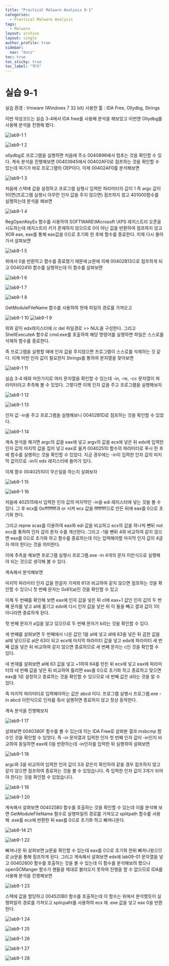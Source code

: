 ```yaml
---
title: "Practical Malware Analysis 9-1"
categories:
  - Practical Malware Analysis
tags:
  - Malware
layout: archive
layout: single
author_profile: true
sidebar:
  nav: "docs"
toc: true
toc_sticky: true
toc_label: "목차"
---
```


# 실습 9-1

실습 환경 : Vmware (Windows 7 32 bit)
사용한 툴 : IDA Free, Ollydbg, Strings

이번 악성코드는 실습 3-4에서 IDA free를 사용해 분석을 해보았고 이번엔 Ollydbg를 사용해 분석을 진행해 봤다.

![lab9-1 1](https://user-images.githubusercontent.com/91646923/135745503-5a849801-79eb-410f-bce2-3071e5f57a61.JPG)

![lab9-1 2](https://user-images.githubusercontent.com/91646923/135745507-101bb313-c97a-48f7-9c37-bba1e95c5a3a.JPG)

ollydbg로 프로그램을 실행하면 처음에 주소 0040896에서 멈추는 것을 확인할 수 있다. 계속 분석을 진행해보면 00403945에서 00402AF0로 점프하는 것을 확인할 수 있는데
여기가 바로 프로그램의 OEP이다. 이제 00402AF0를 분석해보면

![lab9-1 3](https://user-images.githubusercontent.com/91646923/135746174-ee65c1ef-2eb7-4b89-ab98-5df094722915.JPG)

처음에 스택에 값을 설정하고 프로그램 실행시 입력한 파라미터의 값이 1 즉 argc 값이 1이면(프로그램 실행시 아무런 인자 값을 주지 않으면) 점프하지 않고 401000함수를 실행하는데
분석을 해보면

![lab9-1 4](https://user-images.githubusercontent.com/91646923/135746344-0b6e6b1c-98a9-4f47-9526-eb23ad7503b7.JPG)

RegOpenKeyEx 함수를 사용하여 SOFTWARE\Microsoft \XPS 레지스트리 오픈을 시도하는데 레지스트리 키가 존재하지 않으므로 0이 아닌 값을 반환하여 점프하지 않고
XOR eax, eax를 통해 eax값을 0으로 초기화 한 후에 함수를 종료한다. 이제 다시 돌아가서 살펴보면

![lab9-1 5](https://user-images.githubusercontent.com/91646923/135747061-d292d273-70f9-4367-93b2-d10396eb24e4.JPG)

위에서 0을 반환하고 함수를 종료했기 때문에 jz문에 의해 00402B13으로 점프하게 되고 00402410 함수를 실행하는데 이 함수를 살펴보면

![lab9-1 6](https://user-images.githubusercontent.com/91646923/135747227-7b31cbe5-13f4-4faf-9782-b16797667c3a.JPG)

![lab9-1 7](https://user-images.githubusercontent.com/91646923/135747236-9cfa870e-714e-49b3-8e96-61312d694bab.JPG)

![lab9-1 8](https://user-images.githubusercontent.com/91646923/135747242-5ca8c1bf-4eac-47c6-83ee-9f25bc03f3bd.JPG)

GetModuleFileName 함수를 사용하여 현재 파일의 경로를 가져오고

![lab9-1 10](https://user-images.githubusercontent.com/91646923/135747441-030c9805-aae9-460b-ac16-809ec0acfc35.JPG)
![lab9-1 9](https://user-images.githubusercontent.com/91646923/135747447-2478e2e7-cb2d-42d1-afc9-9503bfbb0f6d.JPG)

위와 같이 edx레지스터에 /c del 파일경로 >> NUL을 구성한다. 그리고 ShellExecuteA 함수로 cmd.exe를 호출하여 해당 명령어를 실행하면 파일은 스스로를 삭제하 함수를 종료한다.

즉 프로그램을 실행할 때에 인자 값을 주지않으면 프로그램이 스스로를 삭제하는 것 같다. 이제 어떤 인자 값이 필요한지 Strings를 통하여 문자열을 찾아보면

![lab9-1 11](https://user-images.githubusercontent.com/91646923/135747648-270d7b2b-7210-4a18-9862-e109e2f988ef.JPG)

실습 3-4 때와 마찬가지로 여러 문자열을 확인할 수 있는데 -in, -re, -cc 문자열이 파라미터라고 추측해 볼 수 있었다. 그렇다면 이제 인자 값을 주고 프로그램을 실행해보자

![lab9-1 12](https://user-images.githubusercontent.com/91646923/135747730-54d9e597-cbbc-4b8c-b315-26221bf3bb57.JPG)

![lab9-1 13](https://user-images.githubusercontent.com/91646923/135747794-4cdfeb6c-9df6-4229-b566-712d559dd79c.JPG)

인자 값 -in을 주고 프로그램을 실행해보니 00402B1D로 점프하는 것을 확인할 수 있었다.

![lab9-1 14](https://user-images.githubusercontent.com/91646923/135747920-0ce7e88b-fe6f-490e-b975-b4fba353b141.JPG)

계속 분석을 해가면 argc의 값을 eax에 넣고 argv의 값을 ecx에 넣은 뒤 edx에 입력한 인자 값의 마지막 값을 집어 넣고 eax로 옮겨 00402510 함수의 파라미터로 푸시 한 후에 함수를 실행하는 것을 확인할 수 있었다. 지금 경우에는 -in이 입력한 인자 값의 마지막 값이므로 -in이 edx 레지스터에 들어가 있다.

이제 함수 00402510이 무슨일을 하는지 살펴보자

![lab9-1 15](https://user-images.githubusercontent.com/91646923/135749172-f33290b1-f637-4857-a5e8-133481a4f414.JPG)

![lab9-1 16](https://user-images.githubusercontent.com/91646923/135749173-c98ad43d-edde-4e6c-bb8b-760897422c60.JPG)

처음에 402515에서 입력한 인자 값의 마지막인 -in을 edi 레지스터에 넣는 것을 볼 수 있다. 그 후 ecx를 0xffffffff과 or 시켜 ecx 값을 ffffffff으로 만든 뒤에 eax를 0으로 초기화 한다.

그리고 repne scas를 이용하여 eax와 edi 값을 비교하고 ecx의 값을 하나씩 뺀뒤 not ecx를 통하여 인자 갑의 문자 수를 계산한다. 그리고 -1을 뺀뒤 4와 비교하여 같지 않으면 eax를 0으로 초기화 하고
함수를 종료하는데 이는 입력해야할 마지막 인자 값이 4글자 여야 한다는 것을 의미한다.

이에 추측을 해보면 프로그램 실행시 프로그램.exe -in 4개의 문자 이런식으로 실행해야 되는 것으로 생각해 볼 수 있다.

계속해서 분석해보면

마지막 파라미터 인자 값을 한글자 가져와 61과 비교하여 같지 않으면 점프하는 것을 확인할 수 있으니 첫 번째 문자는 0x61(a)인 것을 확인할 수 있고

이제 두 번째를 확인해 보면 eax에 인자 값을 넣은 뒤 cl에 eax+1 값인 인자 값의 두 번째 문자를 넣고 al에 옮기고 edx에 다시 인자 값을 넣은 뒤 이 둘을 빼고 결과 값이 1이 아니라면 종료하게 된다.

첫 번째 문자가 a임을 알고 있으므로 두 번째 문자가 b라는 것을 확인할 수 있다.

세 번째를 살펴보면 두 번째에서 나온 값인 1을 al에 넣고 dl에 63을 넣은 뒤 곱한 값을 al에 넣으므로 al은 63이 되고 ecx에 마지막 파라미터 값을 넣고 edx에 파라미터 세 번째 값을 넣은 뒤 비교하여 같지 않으면 종료하므로 세 번째 문자는 c인 것을 확인할 수 있다.

네 번재를 살펴보면 al에 63 값을 넣고 +1하여 64를 만든 뒤 ecx에 넣고 eax에 파라미터의 네 번째 값을 넣은 뒤 비교하여 틀리면 eax를 0으로 초기화 하고 종료하고 맞으면 eax를 1로 설정하고 종료하는 것을 확인할 수 있으므로 네 번째 값은 d라는 것을 알 수 있다.

즉 마지막 파라미터로 입력해야하는 값은 abcd 이다. 프로그램 실행시 프로그램.exe -in abcd 이런식으로 인자를 줘서 실행하면 종료하지 않고 정상 동작한다.

계속 분석을 진행해보자

![lab9-1 17](https://user-images.githubusercontent.com/91646923/135750274-52853be7-894c-4171-994a-4ad178a0c161.JPG)

살펴보면 0040380F 함수를 볼 수 있는데 이는 IDA Free로 살펴본 결과 msbcmp 함수인 것을 확인할 수 있엇다. 즉 -in 문자열과 입력한 인자 첫 번째 인자 값이 -in인지 비교하여 동일하면 eax에 0을 반환하는데 -in인자를 입력한 뒤 실행하여 살펴보면

![lab9-1 18](https://user-images.githubusercontent.com/91646923/135750475-dbedbf78-7a60-4ede-967c-50c68ab62238.JPG)

argc와 3을 비교하여 입력한 인자 값이 3과 같은지 확인하여 같을 경우 점프하지 않고 같지 않으면 점프하여 종료하는 것을 볼 수 있었습니다.
즉 입력한 인자 값이 3개가 되어야 한다는 것을 확인할 수 있었습니다.

![lab9-1 19](https://user-images.githubusercontent.com/91646923/135750871-2813d2d9-9347-4e97-a44e-248333c36ea4.JPG)

![lab9-1 20](https://user-images.githubusercontent.com/91646923/135751414-84d63c84-e947-4914-b2c5-00e74e488155.JPG)

계속해서 살펴보면 004025B0 함수를 호출하는 것을 확인할 수 있는데 이를 분석해 보면 GetModuleFileName 함수로 실행파일의 경로를 가져오고 splitpath 함수를 사용해 .exe를 ecx에 반환한 뒤 eax를 0으로 초기화 하고 빠져나온다.

![lab9-14 21](https://user-images.githubusercontent.com/91646923/135751424-2f80141b-2a8e-46fb-bb68-1cf42b06e3b1.JPG)

![lab9-1 22](https://user-images.githubusercontent.com/91646923/135751533-43469cdb-b1a6-4e44-94f0-d85c74518eef.JPG)

빠져나온 뒤 살펴보면 jz문을 확인할 수 있는데 eax를 0으로 초기화 한뒤 빠져나왔으므로 jz문을 통해 점프하게 된다.
그리고 계속해서 살펴보면 edx에 lab09-01 문자열을 넣고 00402600 함수를 호출하는 것을 볼 수 있는데 이 함수를 분석해보려 했으나 openSCManger 함수가 핸들을 제대로 불러오지 못하여 진행을 할 수 없으므로 IDA를 사용해 분석을 진행해보면

![lab9-1 23](https://user-images.githubusercontent.com/91646923/135752369-a9d5f9e0-7348-45fa-8c0a-cf9ba4f69dcb.JPG)

스택에 값을 할당하고 004520B0 함수를 호출하는데 이 함수는 위에서 분석했듯이 실행파일의 경로를 가져오고 spilcpaht를 사용하여 ecx 에 .exe 값을 넣고 eax 0을 반환한다.

![lab9-1 24](https://user-images.githubusercontent.com/91646923/135752568-cb26e213-181d-4fd5-aec6-f8d4bbe1bd9d.JPG)

![lab9-1 25](https://user-images.githubusercontent.com/91646923/135752584-f6b5f2b4-df45-4fe2-8302-821c9f20951f.JPG)

![lab9-1 26](https://user-images.githubusercontent.com/91646923/135752588-9b3cbbbb-118d-429c-9ee9-6318c6461aac.JPG)

![lab9-1 27](https://user-images.githubusercontent.com/91646923/135752591-79453eb0-f385-4ce5-b3a2-7ee676a38e32.JPG)

![lab9-1 28](https://user-images.githubusercontent.com/91646923/135752594-1ff24d72-3c0a-4817-a4d4-bfe98c20b022.JPG)

